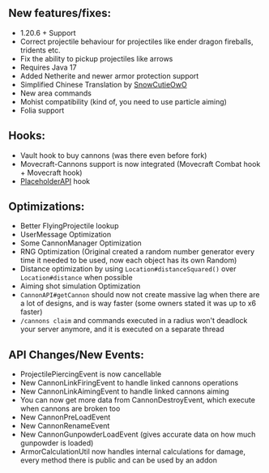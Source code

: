 New features/fixes:
---------------
- 1.20.6 + Support
- Correct projectile behaviour for projectiles like ender dragon fireballs, tridents etc.
- Fix the ability to pickup projectiles like arrows
- Requires Java 17
- Added Netherite and newer armor protection support
- Simplified Chinese Translation by [SnowCutieOwO](https://github.com/SnowCutieOwO)
- New area commands
- Mohist compatibility (kind of, you need to use particle aiming)
- Folia support

Hooks:
---------------
- Vault hook to buy cannons (was there even before fork)
- Movecraft-Cannons support is now integrated (Movecraft Combat hook + Movecraft hook)
- [PlaceholderAPI](./PLACEHOLDERS.md) hook

Optimizations:
---------------
- Better FlyingProjectile lookup
- UserMessage Optimization
- Some CannonManager Optimization
- RNG Optimization (Original created a random number generator every time it needed to be used, now each object has its own Random)
- Distance optimization by using `Location#distanceSquared()` over `Location#distance` when possible
- Aiming shot simulation Optimization
- `CannonAPI#getCannon` should now not create massive lag when there are a lot of designs, and is way faster (some owners stated it was up to x6 faster)
- `/cannons claim` and commands executed in a radius won't deadlock your server anymore, and it is executed on a separate thread

API Changes/New Events:
--------------
- ProjectilePiercingEvent is now cancellable
- New CannonLinkFiringEvent to handle linked cannons operations
- New CannonLinkAimingEvent to handle linked cannons aiming
- You can now get more data from CannonDestroyEvent, which execute when cannons are broken too
- New CannonPreLoadEvent 
- New CannonRenameEvent
- New CannonGunpowderLoadEvent (gives accurate data on how much gunpowder is loaded)
- ArmorCalculationUtil now handles internal calculations for damage, every method there is public and can be used by an addon